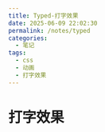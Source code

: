 ```yaml
---
title: Typed-打字效果
date: 2025-06-09 22:02:30
permalink: /notes/typed
categories:
  - 笔记
tags:
  - css
  - 动画
  - 打字效果
---
```


# 打字效果

<demo react="react/Animate/Typed/index.tsx" 
:reactFiles="['react/Animate/Typed/index.tsx','react/Animate/Typed/index.scss']" 
/>
